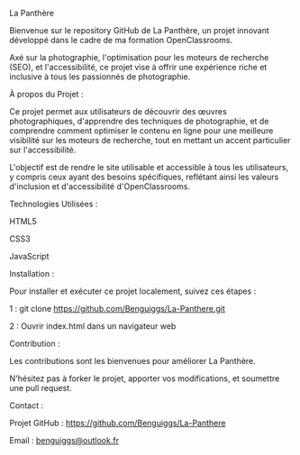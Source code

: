 La Panthère



Bienvenue sur le repository GitHub de La Panthère, un projet innovant développé dans le cadre de ma formation OpenClassrooms. 

Axé sur la photographie, l'optimisation pour les moteurs de recherche (SEO), et l'accessibilité, ce projet vise à offrir une expérience riche et inclusive à tous les passionnés de photographie.

À propos du Projet :


Ce projet permet aux utilisateurs de découvrir des œuvres photographiques, d'apprendre des techniques de photographie, et de comprendre comment optimiser le contenu en ligne pour une meilleure visibilité sur les moteurs de recherche, tout en mettant un accent particulier sur l'accessibilité.

L'objectif est de rendre le site utilisable et accessible à tous les utilisateurs, y compris ceux ayant des besoins spécifiques, reflétant ainsi les valeurs d'inclusion et d'accessibilité d'OpenClassrooms.

Technologies Utilisées :


HTML5

CSS3

JavaScript



Installation :

Pour installer et exécuter ce projet localement, suivez ces étapes :

1 : git clone https://github.com/Benguiggs/La-Panthere.git

2 : Ouvrir index.html dans un navigateur web

Contribution :

Les contributions sont les bienvenues pour améliorer La Panthère.

N'hésitez pas à forker le projet, apporter vos modifications, et soumettre une pull request.


Contact :


Projet GitHub : https://github.com/Benguiggs/La-Panthere

Email : benguiggs@outlook.fr
